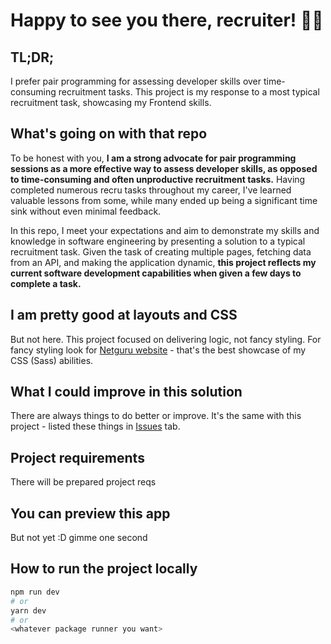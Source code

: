 
#  Happy to see you there, recruiter! 👋🏻
## TL;DR;
I prefer pair programming for assessing developer skills over time-consuming recruitment tasks. This project is my response to a most typical recruitment task, showcasing my Frontend skills.

## What's going on with that repo
To be honest with you, **I am a strong advocate for pair programming sessions as a more effective way to assess developer skills, as opposed to time-consuming and often unproductive recruitment tasks.** Having completed numerous recru tasks throughout my career, I've learned valuable lessons from some, while many ended up being a significant time sink without even minimal feedback.  
  
In this repo, I meet your expectations and aim to demonstrate my skills and knowledge in software engineering by presenting a solution to a typical recruitment task. Given the task of creating multiple pages, fetching data from an API, and making the application dynamic, **this project reflects my current software development capabilities when given a few days to complete a task.**

## I am pretty good at layouts and CSS
But not here. This project focused on delivering logic, not fancy styling. For fancy styling look for [Netguru website](https://www.netguru.com/) - that's the best showcase of my CSS (Sass) abilities. 

## What I could improve in this solution
There are always things to do better or improve. It's the same with this project - listed these things in [Issues](https://github.com/kacperwalter/typical-recru-project/issues) tab.

## Project requirements
There will be prepared project reqs

## You can preview this app
But not yet :D gimme one second 

## How to run the project locally
```bash
npm run dev
# or
yarn dev
# or
<whatever package runner you want>
```
